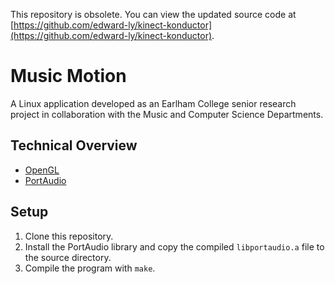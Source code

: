 This repository is obsolete. You can view the updated source code at [https://github.com/edward-ly/kinect-konductor](https://github.com/edward-ly/kinect-konductor).

# Music Motion

A Linux application developed as an Earlham College senior research project in collaboration with the Music and Computer Science Departments.

## Technical Overview

* [OpenGL](https://www.opengl.org/)
* [PortAudio](http://www.portaudio.com/)

## Setup

1. Clone this repository.
2. Install the PortAudio library and copy the compiled `libportaudio.a` file to the source directory.
3. Compile the program with `make`.
